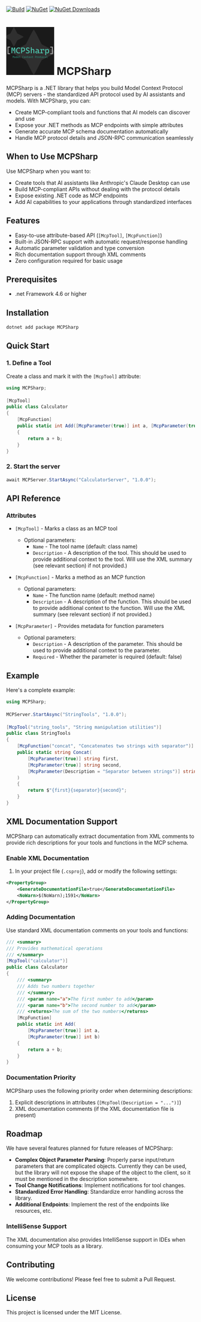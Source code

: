 [![Build](https://github.com/afrise/MCPSharp/actions/workflows/build.yml/badge.svg)](https://github.com/afrise/MCPSharp/actions/workflows/build.yml)
[![NuGet](https://img.shields.io/nuget/v/MCPSharp)](https://www.nuget.org/packages/MCPSharp)
[![NuGet Downloads](https://img.shields.io/nuget/dt/MCPSharp)](https://www.nuget.org/packages/MCPSharp)

# ![MCPSharp Banner](https://github.com/afrise/MCPSharp/blob/master/MCPSharp/icon.png)  MCPSharp

MCPSharp is a .NET library that helps you build Model Context Protocol (MCP) servers - the standardized API protocol used by AI assistants and models. With MCPSharp, you can:

- Create MCP-compliant tools and functions that AI models can discover and use
- Expose your .NET methods as MCP endpoints with simple attributes
- Generate accurate MCP schema documentation automatically
- Handle MCP protocol details and JSON-RPC communication seamlessly

## When to Use MCPSharp

Use MCPSharp when you want to:
- Create tools that AI assistants like Anthropic's Claude Desktop can use
- Build MCP-compliant APIs without dealing with the protocol details
- Expose existing .NET code as MCP endpoints
- Add AI capabilities to your applications through standardized interfaces

## Features

- Easy-to-use attribute-based API (`[McpTool]`, `[McpFunction]`)
- Built-in JSON-RPC support with automatic request/response handling
- Automatic parameter validation and type conversion
- Rich documentation support through XML comments
- Zero configuration required for basic usage

## Prerequisites

- .net Framework 4.6 or higher

## Installation

```bash
dotnet add package MCPSharp
```

## Quick Start

### 1. Define a Tool

Create a class and mark it with the `[McpTool]` attribute:

```csharp
using MCPSharp;

[McpTool]
public class Calculator
{
    [McpFunction]
    public static int Add([McpParameter(true)] int a, [McpParameter(true)] int b)
    {
        return a + b;
    }
}
```
### 2. Start the server
```csharp
await MCPServer.StartAsync("CalculatorServer", "1.0.0");
```

## API Reference

### Attributes

- `[McpTool]` - Marks a class as an MCP tool
    -  Optional parameters:
        - `Name` - The tool name (default: class name)
        - `Description` - A description of the tool. This should be used to provide additional context to the tool. Will use the XML summary (see relevant section) if not provided.)
        
- `[McpFunction]` - Marks a method as an MCP function
    - Optional parameters:
        - `Name` - The function name (default: method name)
        - `Description` - A description of the function. This should be used to provide additional context to the function. Will use the XML summary (see relevant section) if not provided.)
- `[McpParameter]` - Provides metadata for function parameters
    - Optional parameters:
        - `Description` - A description of the parameter. This should be used to provide additional context to the parameter.
        - `Required` - Whether the parameter is required (default: false)

## Example

Here's a complete example:

```csharp
using MCPSharp;

MCPServer.StartAsync("StringTools", "1.0.0");

[McpTool("string_tools", "String manipulation utilities")]
public class StringTools
{
    [McpFunction("concat", "Concatenates two strings with separator")]
    public static string Concat(
        [McpParameter(true)] string first,
        [McpParameter(true)] string second,
        [McpParameter(Description = "Separator between strings")] string separator = " "
    )
    {
        return $"{first}{separator}{second}";
    }
}
```

## XML Documentation Support

MCPSharp can automatically extract documentation from XML comments to provide rich descriptions for your tools and functions in the MCP schema.

### Enable XML Documentation

1. In your project file (`.csproj`), add or modify the following settings:

```xml
<PropertyGroup>
    <GenerateDocumentationFile>true</GenerateDocumentationFile>
    <NoWarn>$(NoWarn);1591</NoWarn>
</PropertyGroup>
```

### Adding Documentation

Use standard XML documentation comments on your tools and functions:

```csharp
/// <summary>
/// Provides mathematical operations
/// </summary>
[McpTool("calculator")]
public class Calculator
{
    /// <summary>
    /// Adds two numbers together
    /// </summary>
    /// <param name="a">The first number to add</param>
    /// <param name="b">The second number to add</param>
    /// <returns>The sum of the two numbers</returns>
    [McpFunction]
    public static int Add(
        [McpParameter(true)] int a,
        [McpParameter(true)] int b)
    {
        return a + b;
    }
}
```

### Documentation Priority

MCPSharp uses the following priority order when determining descriptions:

1. Explicit descriptions in attributes (`[McpTool(Description = "...")]`)
2. XML documentation comments (if the XML documentation file is present)

## Roadmap

We have several features planned for future releases of MCPSharp:

- **Complex Object Parameter Parsing**: Properly parse input/return parameters that are complicated objects. Currently they can be used, but the library will not expose the shape of the object to the client, so it must be mentioned in the description somewhere.
- **Tool Change Notifications**: Implement notifications for tool changes.
- **Standardized Error Handling**: Standardize error handling across the library.
- **Additional Endpoints**: Implement the rest of the endpoints like resources, etc.


### IntelliSense Support

The XML documentation also provides IntelliSense support in IDEs when consuming your MCP tools as a library.

## Contributing

We welcome contributions! Please feel free to submit a Pull Request.

## License

This project is licensed under the MIT License.
